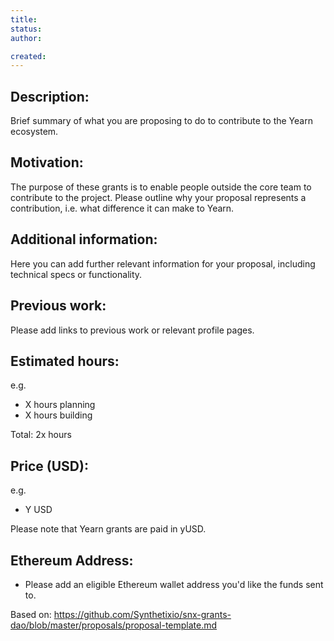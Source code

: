 ```yaml
---
title: 
status: 
author: 

created: 
---
```


<!-- To submit a proposal, fork the yfi-grants repo and copy this file to use it as a template. DO NOT edit this file directly — if you do, your proposal will not be merged)-->

## Description: 
Brief summary of what you are proposing to do to contribute to the Yearn ecosystem. 

## Motivation: 
The purpose of these grants is to enable people outside the core team to contribute to the project. 
Please outline why your proposal represents a contribution, i.e. what difference it can make to Yearn. 

## Additional information: 
Here you can add further relevant information for your proposal, including technical specs or functionality. 

## Previous work: 
Please add links to previous work or relevant profile pages. 

## Estimated hours: 
e.g. 
- X hours planning
- X hours building

Total: 2x hours

## Price (USD): 
e.g. 
- Y USD 

Please note that Yearn grants are paid in yUSD.  

## Ethereum Address: 
- Please add an eligible Ethereum wallet address you'd like the funds sent to. 


Based on: https://github.com/Synthetixio/snx-grants-dao/blob/master/proposals/proposal-template.md
